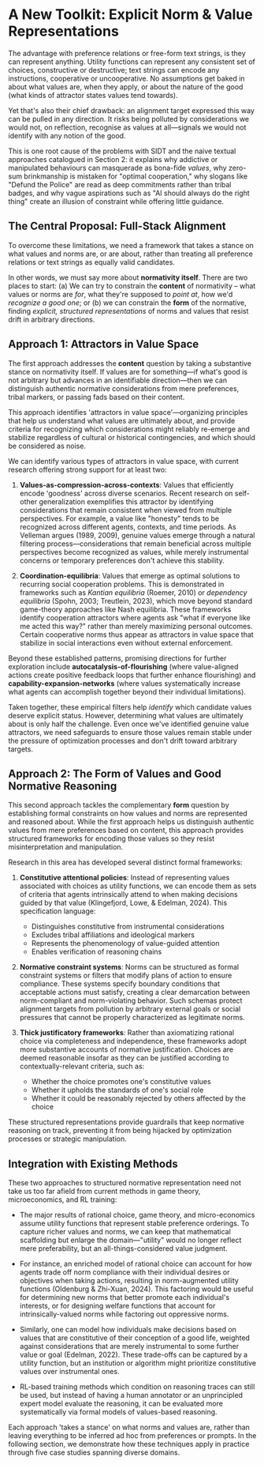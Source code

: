 # A New Toolkit: Explicit Norm & Value Representations

The advantage with preference relations or free-form text strings, is they can represent anything. Utility functions can represent any consistent set of choices, constructive or destructive; text strings can encode any instructions, cooperative or uncooperative. No assumptions get baked in about what values are, when they apply, or about the nature of the good (what kinds of attractor states values tend towards).

Yet that's also their chief drawback: an alignment target expressed this way can be pulled in any direction. It risks being polluted by considerations we would not, on reflection, recognise as values at all—signals we would not identify with any notion of the good.

This is one root cause of the problems with SIDT and the naive textual approaches catalogued in Section 2: it explains why addictive or manipulated behaviours can masquerade as bona-fide *values*, why zero-sum brinkmanship is mistaken for "optimal cooperation," why slogans like "Defund the Police" are read as deep commitments rather than tribal badges, and why vague aspirations such as "AI should always do the right thing" create an illusion of constraint while offering little guidance.

## The Central Proposal: Full-Stack Alignment

To overcome these limitations, we need a framework that takes a stance on what values and norms are, or are about, rather than treating all preference relations or text strings as equally valid candidates.

In other words, we must say more about **normativity itself**.  There are two places to start: (a) We can try to constrain the **content** of normativity – what values or norms are *for*, what they're supposed to *point at*, how we'd *recognize a good one*; or (b) we can constrain the **form** of the normative, finding *explicit, structured representations* of norms and values that resist drift in arbitrary directions.

## Approach 1: Attractors in Value Space

The first approach addresses the **content** question by taking a substantive stance on normativity itself. If values are for something—if what's good is not arbitrary but advances in an identifiable direction—then we can distinguish authentic normative considerations from mere preferences, tribal markers, or passing fads based on their content.

This approach identifies 'attractors in value space'—organizing principles that help us understand what values are ultimately about, and provide criteria for recognizing which considerations might reliably re-emerge and stabilize regardless of cultural or historical contingencies, and which should be considered as noise.

We can identify various types of attractors in value space, with current research offering strong support for at least two:

1. **Values-as-compression-across-contexts**: Values that efficiently encode 'goodness' across diverse scenarios. Recent research on self-other generalization exemplifies this attractor by identifying considerations that remain consistent when viewed from multiple perspectives. For example, a value like "honesty" tends to be recognized across different agents, contexts, and time periods. As Velleman argues (1989, 2009), genuine values emerge through a natural filtering process—considerations that remain beneficial across multiple perspectives become recognized as values, while merely instrumental concerns or temporary preferences don't achieve this stability.

2. **Coordination-equilibria**: Values that emerge as optimal solutions to recurring social cooperation problems. This is demonstrated in frameworks such as *Kantian equilibria* (Roemer, 2010) or *dependency equilibria* (Spohn, 2003; Treutlein, 2023), which move beyond standard game-theory approaches like Nash equilibria. These frameworks identify cooperation attractors where agents ask "what if everyone like me acted this way?" rather than merely maximizing personal outcomes. Certain cooperative norms thus appear as attractors in value space that stabilize in social interactions even without external enforcement.

Beyond these established patterns, promising directions for further exploration include **autocatalysis-of-flourishing** (where value-aligned actions create positive feedback loops that further enhance flourishing) and **capability-expansion-networks** (where values systematically increase what agents can accomplish together beyond their individual limitations).

Taken together, these empirical filters help *identify* which candidate values deserve explicit status. However, determining what values are ultimately about is only half the challenge. Even once we've identified genuine value attractors, we need safeguards to ensure those values remain stable under the pressure of optimization processes and don't drift toward arbitrary targets.

## Approach 2: The Form of Values and Good Normative Reasoning

This second approach tackles the complementary **form** question by establishing formal constraints on how values and norms are represented and reasoned about. While the first approach helps us distinguish authentic values from mere preferences based on content, this approach provides structured frameworks for encoding those values so they resist misinterpretation and manipulation.

Research in this area has developed several distinct formal frameworks:

1. **Constitutive attentional policies**: Instead of representing values associated with choices as utility functions, we can encode them as sets of criteria that agents intrinsically attend to when making decisions guided by that value (Klingefjord, Lowe, & Edelman, 2024). This specification language:

   - Distinguishes constitutive from instrumental considerations
   - Excludes tribal affiliations and ideological markers
   - Represents the phenomenology of value-guided attention
   - Enables verification of reasoning chains

2. **Normative constraint systems**: Norms can be structured as formal constraint systems or filters that modify plans of action to ensure compliance. These systems specify boundary conditions that acceptable actions must satisfy, creating a clear demarcation between norm-compliant and norm-violating behavior. Such schemas protect alignment targets from pollution by arbitrary external goals or social pressures that cannot be properly characterized as legitimate norms.

3. **Thick justificatory frameworks**: Rather than axiomatizing rational choice via completeness and independence, these frameworks adopt more substantive accounts of normative justification. Choices are deemed reasonable insofar as they can be justified according to contextually-relevant criteria, such as:
   
   - Whether the choice promotes one's constitutive values
   - Whether it upholds the standards of one's social role
   - Whether it could be reasonably rejected by others affected by the choice

These structured representations provide guardrails that keep normative reasoning on track, preventing it from being hijacked by optimization processes or strategic manipulation.

## Integration with Existing Methods

These two approaches to structured normative representation need not take us too far afield from current methods in game theory, microeconomics, and RL training:

- The major results of rational choice, game theory, and micro-economics assume utility functions that represent stable preference orderings. To capture richer values and norms, we can keep that mathematical scaffolding but enlarge the domain—"utility" would no longer reflect mere preferability, but an all-things-considered value judgment.

- For instance, an enriched model of rational choice can account for how agents trade off norm compliance with their individual desires or objectives when taking actions, resulting in norm-augmented utility functions (Oldenburg & Zhi-Xuan, 2024). This factoring would be useful for determining new norms that better promote each individual's interests, or for designing welfare functions that account for intrinsically-valued norms while factoring out oppressive norms.

- Similarly, one can model how individuals make decisions based on values that are constitutive of their conception of a good life, weighted against considerations that are merely instrumental to some further value or goal (Edelman, 2022). These trade-offs can be captured by a utility function, but an institution or algorithm might prioritize constitutive values over instrumental ones.

- RL-based training methods which condition on reasoning traces can still be used, but instead of having a human annotator or an unprincipled expert model evaluate the reasoning, it can be evaluated more systematically via formal models of values-based reasoning.

Each approach 'takes a stance' on what norms and values are, rather than leaving everything to be inferred ad hoc from preferences or prompts. In the following section, we demonstrate how these techniques apply in practice through five case studies spanning diverse domains.